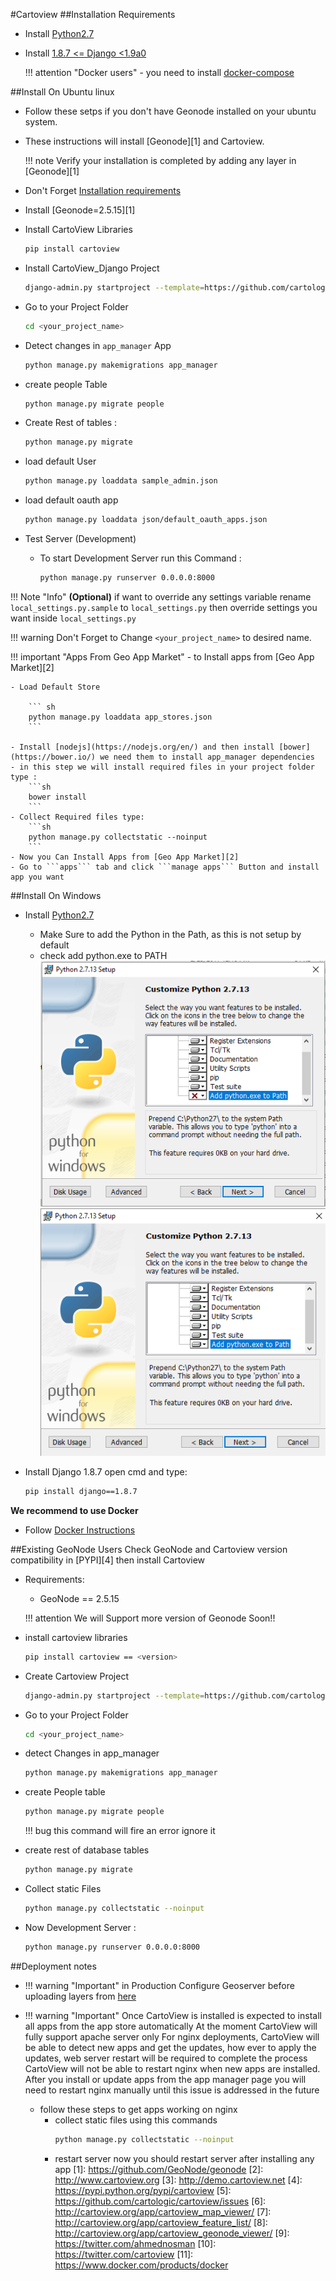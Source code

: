 #Cartoview
##Installation Requirements
- Install [Python2.7](https://www.python.org/)

- Install [1.8.7 <= Django <1.9a0](https://pypi.python.org/pypi/Django/1.8.7)

	!!! attention "Docker users"
	    - you need to install [docker-compose](https://docs.docker.com/compose/install/)



##Install On Ubuntu linux
- Follow these setps if you don't have Geonode  installed on your ubuntu system.<br/>

- These instructions will install [Geonode][1] and Cartoview.

	!!! note
	    Verify your installation is completed by adding any layer in [Geonode][1]


- Don't Forget [Installation requirements](installation.md#installation-requirements)

- Install [Geonode=2.5.15][1]

- Install CartoView Libraries

	``` python
	pip install cartoview
	```


- Install CartoView_Django Project

	``` sh
	django-admin.py startproject --template=https://github.com/cartologic/cartoview-project-template/archive/master.zip --name django.env,uwsgi.ini,.bowerrc <your_project_name>
	```

- Go to your Project Folder

	``` sh
	cd <your_project_name>
	```


- Detect changes in ```app_manager``` App

	``` sh
	python manage.py makemigrations app_manager
	```

- create people Table

	``` sh
	python manage.py migrate people
	```

- Create Rest of tables :

	``` sh
	python manage.py migrate
	```

- load default User

	``` sh
	python manage.py loaddata sample_admin.json
	```

- load default oauth app

	``` sh
	python manage.py loaddata json/default_oauth_apps.json
	```

- Test Server (Development)
	- To start Development Server run this Command :

		``` sh
		python manage.py runserver 0.0.0.0:8000
		```

!!! Note "Info"
	 **(Optional)** if want to override any settings variable rename ```local_settings.py.sample``` to ```local_settings.py``` then override settings you want inside ```local_settings.py```


!!! warning
	Don't Forget to Change ```<your_project_name>``` to desired name.

!!! important "Apps From Geo App Market"
	- to Install apps from [Geo App Market][2]

	- Load Default Store

		``` sh
		python manage.py loaddata app_stores.json
		```

  	- Install [nodejs](https://nodejs.org/en/) and then install [bower](https://bower.io/) we need them to install app_manager dependencies
	- in this step we will install required files in your project folder type :
		```sh
		bower install 
		```
	- Collect Required files type:
		```sh
		python manage.py collectstatic --noinput
		```
	- Now you Can Install Apps from [Geo App Market][2]
	- Go to ```apps``` tab and click ```manage apps``` Button and install app you want


##Install On Windows

- Install [Python2.7](https://www.python.org/)
	- Make Sure to add the Python in the Path, as this is not setup by default
	- check add python.exe to PATH
		![python setup](img/python.png)
		![python setup](img/python2.png)
- Install Django 1.8.7 open cmd and type:

	```sh
	pip install django==1.8.7
	```

**We recommend to use Docker**

- Follow [Docker Instructions](docker.md#docker)


##Existing GeoNode Users
Check GeoNode and Cartoview version compatibility in [PYPI][4] then install Cartoview

- Requirements:
	- GeoNode == 2.5.15

	!!! attention
		We will Support more version of Geonode Soon!!

- install cartoview libraries

	``` sh
	pip install cartoview == <version>
	```

- Create Cartoview Project

	``` sh
	django-admin.py startproject --template=https://github.com/cartologic/cartoview-project-template/archive/master.zip --name django.env,uwsgi.ini,.bowerrc <your_project_name>
	```

- Go to your Project Folder

	``` sh
	cd <your_project_name>
	```

- detect Changes in app_manager

	``` sh
	python manage.py makemigrations app_manager
	```

- create People table

	``` sh
	python manage.py migrate people
	```

	!!! bug
		this command will fire an error ignore it

- create rest of database tables
	``` sh
	python manage.py migrate
	```

- Collect static Files

	``` sh
	python manage.py collectstatic --noinput
	```

- Now Development Server :
	``` sh
	python manage.py runserver 0.0.0.0:8000
	```
##Deployment notes

- !!! warning "Important"
	in Production Configure Geoserver before uploading layers from [here](http://docs.geonode.org/en/master/tutorials/admin/geoserver_geonode_security/#geoserver-security-backend)

- !!! warning "Important"
	Once CartoView is installed is expected to install all apps from the app store automatically
	At the moment CartoView will fully support apache server only
	For nginx deployments, CartoView will be able to detect new apps and get the updates, how ever to apply the updates, web server restart will be required to complete 		the process
	CartoView will not be able to restart nginx when new apps are installed.
	After you install or update apps from the app manager page you will need to restart nginx manually until this issue is addressed in the future
	- follow these steps to get apps working on nginx
		- collect static files using this commands
			``` sh
			python manage.py collectstatic --noinput
			```
		- restart server now you should restart server after installing any app
[1]: https://github.com/GeoNode/geonode
[2]: http://www.cartoview.org
[3]: http://demo.cartoview.net
[4]: https://pypi.python.org/pypi/cartoview
[5]: https://github.com/cartologic/cartoview/issues
[6]: http://cartoview.org/app/cartoview_map_viewer/
[7]: http://cartoview.org/app/cartoview_feature_list/
[8]: http://cartoview.org/app/cartoview_geonode_viewer/
[9]: https://twitter.com/ahmednosman
[10]: https://twitter.com/cartoview
[11]: https://www.docker.com/products/docker
